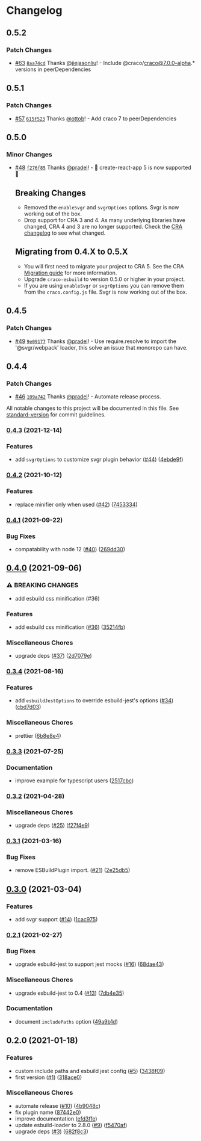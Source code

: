 # Changelog

## 0.5.2

### Patch Changes

- [#63](https://github.com/pradel/create-react-app-esbuild/pull/63) [`8aa74cd`](https://github.com/pradel/create-react-app-esbuild/commit/8aa74cdce93d19955ac2050fbf6512981a9eaa0b) Thanks [@jiejasonliu](https://github.com/jiejasonliu)! - Include @craco/craco@7.0.0-alpha.* versions in peerDependencies

## 0.5.1

### Patch Changes

- [#57](https://github.com/pradel/create-react-app-esbuild/pull/57) [`615f523`](https://github.com/pradel/create-react-app-esbuild/commit/615f52337d8661b7307768f0cb5665b7e678559c) Thanks [@ottob](https://github.com/ottob)! - Add craco 7 to peerDependencies

## 0.5.0

### Minor Changes

- [#48](https://github.com/pradel/create-react-app-esbuild/pull/48) [`f276f85`](https://github.com/pradel/create-react-app-esbuild/commit/f276f850732c1faf8e5cb6fd0471f66c691f9ba2) Thanks [@pradel](https://github.com/pradel)! - 🚀 create-react-app 5 is now supported 🚀

  ## Breaking Changes

  - Removed the `enableSvgr` and `svgrOptions` options. Svgr is now working out of the box.
  - Drop support for CRA 3 and 4. As many underlying libraries have changed, CRA 4 and 3 are no longer supported. Check the [CRA changelog](https://github.com/facebook/create-react-app/releases/tag/v5.0.0) to see what changed.

  ## Migrating from 0.4.X to 0.5.X

  - You will first need to migrate your project to CRA 5. See the CRA [Migration guide](https://github.com/facebook/create-react-app/releases/tag/v5.0.0) for more information.
  - Upgrade `craco-esbuild` to version 0.5.0 or higher in your project.
  - If you are using `enableSvgr` or `svgrOptions` you can remove them from the `craco.config.js` file. Svgr is now working out of the box.

## 0.4.5

### Patch Changes

- [#49](https://github.com/pradel/create-react-app-esbuild/pull/49) [`9e09177`](https://github.com/pradel/create-react-app-esbuild/commit/9e09177ca75051749705b9b957c07b01aabfd0b9) Thanks [@pradel](https://github.com/pradel)! - Use require.resolve to import the '@svgr/webpack' loader, this solve an issue that monorepo can have.

## 0.4.4

### Patch Changes

- [#46](https://github.com/pradel/create-react-app-esbuild/pull/46) [`109a742`](https://github.com/pradel/create-react-app-esbuild/commit/109a7429b780c2c6dd1f55d12ae11e3ca72ed36a) Thanks [@pradel](https://github.com/pradel)! - Automate release process.

All notable changes to this project will be documented in this file. See [standard-version](https://github.com/conventional-changelog/standard-version) for commit guidelines.

### [0.4.3](https://github.com/pradel/create-react-app-esbuild/compare/v0.4.2...v0.4.3) (2021-12-14)

### Features

- add `svgrOptions` to customize svgr plugin behavior ([#44](https://github.com/pradel/create-react-app-esbuild/issues/44)) ([4ebde9f](https://github.com/pradel/create-react-app-esbuild/commit/4ebde9fd73a0f243531a4570feb7873f8cacc55e))

### [0.4.2](https://github.com/pradel/create-react-app-esbuild/compare/v0.4.1...v0.4.2) (2021-10-12)

### Features

- replace minifier only when used ([#42](https://github.com/pradel/create-react-app-esbuild/issues/42)) ([7453334](https://github.com/pradel/create-react-app-esbuild/commit/745333410391d4bb97fef76d21c0afbc2e65b631))

### [0.4.1](https://github.com/pradel/create-react-app-esbuild/compare/v0.4.0...v0.4.1) (2021-09-22)

### Bug Fixes

- compatability with node 12 ([#40](https://github.com/pradel/create-react-app-esbuild/issues/40)) ([269dd30](https://github.com/pradel/create-react-app-esbuild/commit/269dd3055e59930ca4534aa7ab124f02883823e6))

## [0.4.0](https://github.com/pradel/create-react-app-esbuild/compare/v0.3.4...v0.4.0) (2021-09-06)

### ⚠ BREAKING CHANGES

- add esbuild css minification (#36)

### Features

- add esbuild css minification ([#36](https://github.com/pradel/create-react-app-esbuild/issues/36)) ([35214fb](https://github.com/pradel/create-react-app-esbuild/commit/35214fb9325f52f7a4406afc7c9359650aa820da))

### Miscellaneous Chores

- upgrade deps ([#37](https://github.com/pradel/create-react-app-esbuild/issues/37)) ([2d7079e](https://github.com/pradel/create-react-app-esbuild/commit/2d7079e81269bed793b447d6c854e53dd314afc2))

### [0.3.4](https://github.com/pradel/create-react-app-esbuild/compare/v0.3.3...v0.3.4) (2021-08-16)

### Features

- add `esbuildJestOptions` to override esbuild-jest's options ([#34](https://github.com/pradel/create-react-app-esbuild/issues/34)) ([cbd7d03](https://github.com/pradel/create-react-app-esbuild/commit/cbd7d031011f5ce10f8217c06868998ddf9f5af0))

### Miscellaneous Chores

- prettier ([6b8e8e4](https://github.com/pradel/create-react-app-esbuild/commit/6b8e8e469ed71b9812d8553260b952cee11e2edd))

### [0.3.3](https://github.com/pradel/create-react-app-esbuild/compare/v0.3.2...v0.3.3) (2021-07-25)

### Documentation

- improve example for typescript users ([2517cbc](https://github.com/pradel/create-react-app-esbuild/commit/2517cbcaf965a339002c2fefa7368b12a90ea58c))

### [0.3.2](https://github.com/pradel/create-react-app-esbuild/compare/v0.3.1...v0.3.2) (2021-04-28)

### Miscellaneous Chores

- upgrade deps ([#25](https://github.com/pradel/create-react-app-esbuild/issues/25)) ([f27f4e9](https://github.com/pradel/create-react-app-esbuild/commit/f27f4e9c4ad5dcb5a0e51106e0d667c338bda372))

### [0.3.1](https://github.com/pradel/create-react-app-esbuild/compare/v0.3.0...v0.3.1) (2021-03-16)

### Bug Fixes

- remove ESBuildPlugin import. ([#21](https://github.com/pradel/create-react-app-esbuild/issues/21)) ([2e25db5](https://github.com/pradel/create-react-app-esbuild/commit/2e25db51fd8678fcd8475a7abb5d75140ec0d0bb))

## [0.3.0](https://github.com/pradel/create-react-app-esbuild/compare/v0.2.1...v0.3.0) (2021-03-04)

### Features

- add svgr support ([#14](https://github.com/pradel/create-react-app-esbuild/issues/14)) ([1cac975](https://github.com/pradel/create-react-app-esbuild/commit/1cac975b3e487912e595ad803cf773e5b58de974))

### [0.2.1](https://github.com/pradel/create-react-app-esbuild/compare/v0.2.0...v0.2.1) (2021-02-27)

### Bug Fixes

- upgrade esbuild-jest to support jest mocks ([#16](https://github.com/pradel/create-react-app-esbuild/issues/16)) ([68dae43](https://github.com/pradel/create-react-app-esbuild/commit/68dae4360a01e692461d08b673ce61c8c196b777))

### Miscellaneous Chores

- upgrade esbuild-jest to 0.4 ([#13](https://github.com/pradel/create-react-app-esbuild/issues/13)) ([7db4e35](https://github.com/pradel/create-react-app-esbuild/commit/7db4e35a36f991f9e405d664b510875e2ed08a0c))

### Documentation

- document `includePaths` option ([49a9b1d](https://github.com/pradel/create-react-app-esbuild/commit/49a9b1dc6f10422cc5c413196c496431629cef3b))

## 0.2.0 (2021-01-18)

### Features

- custom include paths and esbuild jest config ([#5](https://github.com/pradel/create-react-app-esbuild/issues/5)) ([3438f09](https://github.com/pradel/create-react-app-esbuild/commit/3438f092f66e454119b03324e6387dbbe5a0261f))
- first version ([#1](https://github.com/pradel/create-react-app-esbuild/issues/1)) ([318ace0](https://github.com/pradel/create-react-app-esbuild/commit/318ace0957961e2482d45e041fc969a6bbaf4282))

### Miscellaneous Chores

- automate release ([#10](https://github.com/pradel/create-react-app-esbuild/issues/10)) ([4b9048c](https://github.com/pradel/create-react-app-esbuild/commit/4b9048cb353d2897b21d4b0fea3bcbfdca7a56f1))
- fix plugin name ([87442e0](https://github.com/pradel/create-react-app-esbuild/commit/87442e01067819b857766dfe9abd787a9ea8c61a))
- improve documentation ([efd3ffe](https://github.com/pradel/create-react-app-esbuild/commit/efd3ffed875aced377970ff36fb0271ce41c69a6))
- update esbuild-loader to 2.8.0 ([#9](https://github.com/pradel/create-react-app-esbuild/issues/9)) ([f5470af](https://github.com/pradel/create-react-app-esbuild/commit/f5470af7298f5a8b078447a20c5991e554b4bdac))
- upgrade deps ([#3](https://github.com/pradel/create-react-app-esbuild/issues/3)) ([682f8c3](https://github.com/pradel/create-react-app-esbuild/commit/682f8c352fe670964e88e05897e9b37bd0c82cbd))
